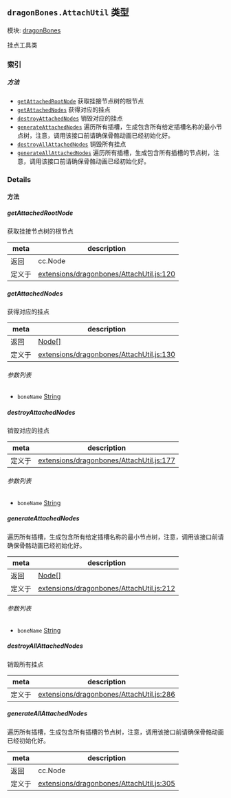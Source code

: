 ## `dragonBones.AttachUtil` 类型



模块: [dragonBones](../modules/dragonBones.md)


挂点工具类



### 索引



##### 方法

  - [`getAttachedRootNode`](#getattachedrootnode) 获取挂接节点树的根节点
  - [`getAttachedNodes`](#getattachednodes) 获得对应的挂点
  - [`destroyAttachedNodes`](#destroyattachednodes) 销毁对应的挂点
  - [`generateAttachedNodes`](#generateattachednodes) 遍历所有插槽，生成包含所有给定插槽名称的最小节点树，注意，调用该接口前请确保骨骼动画已经初始化好。
  - [`destroyAllAttachedNodes`](#destroyallattachednodes) 销毁所有挂点
  - [`generateAllAttachedNodes`](#generateallattachednodes) 遍历所有插槽，生成包含所有插槽的节点树，注意，调用该接口前请确保骨骼动画已经初始化好。



### Details




<!-- Method Block -->
#### 方法


##### getAttachedRootNode

获取挂接节点树的根节点

| meta | description |
|------|-------------|
| 返回 | cc.Node 
| 定义于 | [extensions/dragonbones/AttachUtil.js:120](https://github.com/cocos-creator/engine/blob/efe6330ab64803299d3b7fecde039ffed2d9e696/extensions/dragonbones/AttachUtil.js#L120) |



##### getAttachedNodes

获得对应的挂点

| meta | description |
|------|-------------|
| 返回 | <a href="../classes/Node.html" class="crosslink">Node[]</a> 
| 定义于 | [extensions/dragonbones/AttachUtil.js:130](https://github.com/cocos-creator/engine/blob/efe6330ab64803299d3b7fecde039ffed2d9e696/extensions/dragonbones/AttachUtil.js#L130) |

###### 参数列表
- `boneName` <a href="https://developer.mozilla.org/en/JavaScript/Reference/Global_Objects/String" class="crosslink external" target="_blank">String</a> 


##### destroyAttachedNodes

销毁对应的挂点

| meta | description |
|------|-------------|
| 定义于 | [extensions/dragonbones/AttachUtil.js:177](https://github.com/cocos-creator/engine/blob/efe6330ab64803299d3b7fecde039ffed2d9e696/extensions/dragonbones/AttachUtil.js#L177) |

###### 参数列表
- `boneName` <a href="https://developer.mozilla.org/en/JavaScript/Reference/Global_Objects/String" class="crosslink external" target="_blank">String</a> 


##### generateAttachedNodes

遍历所有插槽，生成包含所有给定插槽名称的最小节点树，注意，调用该接口前请确保骨骼动画已经初始化好。

| meta | description |
|------|-------------|
| 返回 | <a href="../classes/Node.html" class="crosslink">Node[]</a> 
| 定义于 | [extensions/dragonbones/AttachUtil.js:212](https://github.com/cocos-creator/engine/blob/efe6330ab64803299d3b7fecde039ffed2d9e696/extensions/dragonbones/AttachUtil.js#L212) |

###### 参数列表
- `boneName` <a href="https://developer.mozilla.org/en/JavaScript/Reference/Global_Objects/String" class="crosslink external" target="_blank">String</a> 


##### destroyAllAttachedNodes

销毁所有挂点

| meta | description |
|------|-------------|
| 定义于 | [extensions/dragonbones/AttachUtil.js:286](https://github.com/cocos-creator/engine/blob/efe6330ab64803299d3b7fecde039ffed2d9e696/extensions/dragonbones/AttachUtil.js#L286) |



##### generateAllAttachedNodes

遍历所有插槽，生成包含所有插槽的节点树，注意，调用该接口前请确保骨骼动画已经初始化好。

| meta | description |
|------|-------------|
| 返回 | cc.Node 
| 定义于 | [extensions/dragonbones/AttachUtil.js:305](https://github.com/cocos-creator/engine/blob/efe6330ab64803299d3b7fecde039ffed2d9e696/extensions/dragonbones/AttachUtil.js#L305) |




